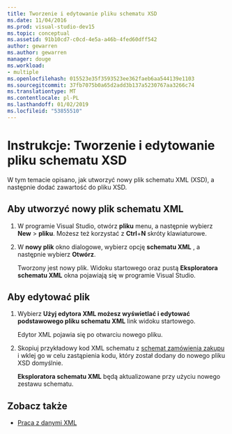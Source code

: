 ```yaml
---
title: Tworzenie i edytowanie pliku schematu XSD
ms.date: 11/04/2016
ms.prod: visual-studio-dev15
ms.topic: conceptual
ms.assetid: 91b10cd7-c0cd-4e5a-a46b-4fed60dff542
author: gewarren
ms.author: gewarren
manager: douge
ms.workload:
- multiple
ms.openlocfilehash: 015523e35f3593523ee362faeb6aa544139e1103
ms.sourcegitcommit: 37fb7075b0a65d2add3b137a5230767aa3266c74
ms.translationtype: MT
ms.contentlocale: pl-PL
ms.lasthandoff: 01/02/2019
ms.locfileid: "53855510"
---
```

# <a name="how-to-create-and-edit-an-xsd-schema-file"></a>Instrukcje: Tworzenie i edytowanie pliku schematu XSD

W tym temacie opisano, jak utworzyć nowy plik schematu XML (XSD), a następnie dodać zawartość do pliku XSD.

## <a name="to-create-a-new-xml-schema-file"></a>Aby utworzyć nowy plik schematu XML

1. W programie Visual Studio, otwórz **pliku** menu, a następnie wybierz **New** > **pliku**. Możesz też korzystać z **Ctrl**+**N** skróty klawiaturowe.

2. W **nowy plik** okno dialogowe, wybierz opcję **schematu XML** , a następnie wybierz **Otwórz**.

   Tworzony jest nowy plik. Widoku startowego oraz pustą **Eksploratora schematu XML** okna pojawiają się w programie Visual Studio.

## <a name="to-edit-a-file"></a>Aby edytować plik

1. Wybierz **Użyj edytora XML możesz wyświetlać i edytować podstawowego pliku schematu XML** link widoku startowego.

   Edytor XML pojawia się po otwarciu nowego pliku.

2. Skopiuj przykładowy kod XML schematu z [schemat zamówienia zakupu](../xml-tools/sample-xsd-file-simple-schema.md) i wklej go w celu zastąpienia kodu, który został dodany do nowego pliku XSD domyślnie.

   **Eksploratora schematu XML** będą aktualizowane przy użyciu nowego zestawu schematu.

## <a name="see-also"></a>Zobacz także

- [Praca z danymi XML](../xml-tools/working-with-xml-data.md)